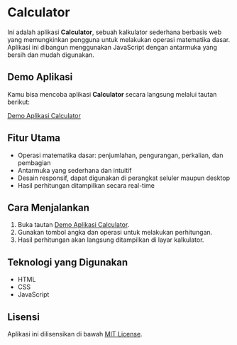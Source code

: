 # Calculator

Ini adalah aplikasi **Calculator**, sebuah kalkulator sederhana berbasis web yang memungkinkan pengguna untuk melakukan operasi matematika dasar. Aplikasi ini dibangun menggunakan JavaScript dengan antarmuka yang bersih dan mudah digunakan.

## Demo Aplikasi

Kamu bisa mencoba aplikasi **Calculator** secara langsung melalui tautan berikut:

[Demo Aplikasi Calculator](https://bagusweb.github.io/calculator/)

## Fitur Utama

- Operasi matematika dasar: penjumlahan, pengurangan, perkalian, dan pembagian
- Antarmuka yang sederhana dan intuitif
- Desain responsif, dapat digunakan di perangkat seluler maupun desktop
- Hasil perhitungan ditampilkan secara real-time

## Cara Menjalankan

1. Buka tautan [Demo Aplikasi Calculator](https://bagusweb.github.io/calculator/).
2. Gunakan tombol angka dan operasi untuk melakukan perhitungan.
3. Hasil perhitungan akan langsung ditampilkan di layar kalkulator.

## Teknologi yang Digunakan

- HTML
- CSS
- JavaScript

## Lisensi

Aplikasi ini dilisensikan di bawah [MIT License](LICENSE).
